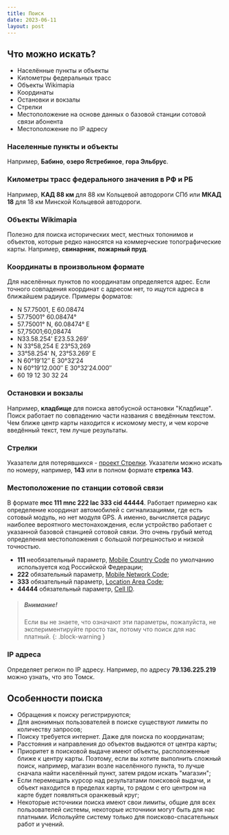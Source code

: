 ```yaml
---
title: Поиск
date: 2023-06-11
layout: post
---
```


## Что можно искать?
- Населённые пункты и объекты
- Километры федеральных трасс
- Объекты Wikimapia
- Координаты
- Остановки и вокзалы
- Стрелки
- Местоположение на основе данных о базовой станции сотовой связи абонента
- Местоположение по IP адресу

### Населенные пункты и объекты
Например, **Бабино**, **озеро Ястребиное**, **гора Эльбрус**.

### Километры трасс федерального значения в РФ и РБ
Например, **КАД 88 км** для 88 км Кольцевой автодороги СПб или **МКАД 18** для 18 км Минской Кольцевой автодороги.

### Объекты Wikimapia
Полезно для поиска исторических мест, местных топонимов и объектов, которые редко наносятся на коммерческие топографические карты. Например, **свинарник**, **пожарный пруд**.

### Координаты в произвольном формате
Для населённых пунктов по координатам определяется адрес. Если точного совпадения координат с адресом нет, то ищутся адреса в ближайшем радиусе.
Примеры форматов:
- N 57.75001, E 60.08474
- 57.75001° 60.08474°
- 57.75001° N, 60.08474° E
- 57,75001;60,08474
- N33.58.254' E23.53.269'
- N 33°58,254 E 23°53,269
- 33°58.254' N, 23°53.269' E
- N 60°19′12″ E 30°32′24
- N 60°19′12.000″ E 30°32′24.000″
- 60 19 12 30 32 24

### Остановки и вокзалы
Например, **кладбище** для поиска автобусной остановки "Кладбище". Поиск работает по совпадению части названия с введённым текстом. Чем ближе центр карты находится к искомому месту, и чем короче введённый текст, тем лучше результаты.

### Стрелки
Указатели для потерявшихся - [проект Стрелки](https://strelki.extremum.org). Указатели можно искать по номеру, например, **143** или в полном формате **стрелка 143**.

### Местоположение по станции сотовой связи
В формате **mcc 111 mnc 222 lac 333 cid 44444**.
Работает примерно как определение координат автомобилей с сигнализациями, где есть сотовый модуль, но нет модуля GPS. А именно, вычисляется радиус наиболее вероятного местонахождения, если устройство работает с указанной базовой станцией сотовой связи. Это очень грубый метод определения местоположения с большой погрешностью и низкой точностью.
- **111** необязательный параметр, [Mobile Country Code](https://ru.wikipedia.org/wiki/Mobile_Country_Code) по умолчанию используется код Российской Федерации;
- **222** обязательный параметр, [Mobile Network Code](https://ru.wikipedia.org/wiki/MNC);
- **333** обязательный параметр, [Location Area Code](https://ru.wikipedia.org/wiki/LAI);
- **44444** обязательный параметр, [Cell ID](https://en.wikipedia.org/wiki/GSM_Cell_ID).

> ##### Внимание!
> Если вы не знаете, что означают эти параметры, пожалуйста, не экспериментируйте просто так, потому что поиск для нас платный.
{: .block-warning }

### IP адреса
Определяет регион по IP адресу. Например, по адресу **79.136.225.219** можно узнать, что это Томск.

## Особенности поиска
- Обращения к поиску регистрируются;
- Для анонимных пользователей в поиске существуют лимиты по количеству запросов;
- Поиску требуется интернет. Даже для поиска по координатам;
- Расстояния и направления до объектов выдаются от центра карты;
- Приоритет в поисковой выдаче имеют объекты, расположенные ближе к центру карты. Поэтому, если вы хотите выполнить сложный поиск, например, магазин возле населённого пункта, то лучше сначала найти населённый пункт, затем рядом искать "магазин";
- Если перемещать курсор над результатами поисковой выдачи, и объект находится в пределах карты, то рядом с его центром на карте будет появляться оранжевый круг;
- Некоторые источники поиска имеют свои лимиты, общие для всех пользователей системы, некоторые источники могут быть для нас платными. Испольуйте систему только для поисково-спасательных работ и учений.
